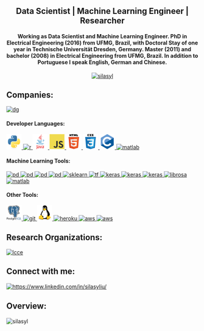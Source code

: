 <h2 align="center">Data Scientist | Machine Learning Engineer | Researcher</h2>

<h4 align="center">Working as Data Scientist and Machine Learning Engineer. PhD in Electrical Engineering (2016) from UFMG, Brazil, with Doctoral Stay of one year in Technische Universität Dresden, Germany. Master (2011) and bachelor (2008) in Electrical Engineering from UFMG, Brazil. In addition to Portuguese I speak English, German and Chinese.</h4>

<p align="center"> <a href="https://github.com/ryo-ma/github-profile-trophy"><img src="https://github-profile-trophy.vercel.app/?username=silasyl&theme=darkhub&rank=SECRET,SSS,SS,S,AAA,AA,A" alt="silasyl"/></a> </p>

<h2 align="left">Companies:</h2>
<p align="left"><a href='https://dg.energy/'target="_blank"><img src='https://i.postimg.cc/W3LsmmjS/digital-grid.png' border='0' alt='dg' width="200" height="70"/></a> 

<h4 align="left">Developer Languages:</h4>
<a href="https://www.python.org" target="_blank"> <img src="https://raw.githubusercontent.com/devicons/devicon/master/icons/python/python-original.svg" alt="python" width="40" height="40"/> </a>
<a href="https://www.r-project.org/" target="_blank"> <img src="https://www.r-project.org/logo/Rlogo.svg" alt="r" width="40" height="40"/> </a>
<a href="https://www.java.com/" target="_blank"> <img src="https://raw.githubusercontent.com/devicons/devicon/master/icons/java/java-original-wordmark.svg" alt="java" width="40" height="40"/> </a>
<a href="https://developer.mozilla.org/en-US/docs/Web/JavaScript" target="_blank"> <img src="https://raw.githubusercontent.com/devicons/devicon/master/icons/javascript/javascript-original.svg" alt="javascript" width="40" height="40"/> </a>
<a href="https://www.w3.org/standards/webdesign/htmlcss.html" target="_blank"> <img src="https://raw.githubusercontent.com/devicons/devicon/master/icons/html5/html5-original-wordmark.svg" alt="html5" width="40" height="40"/> </a>
<a href="https://www.w3.org/standards/webdesign/htmlcss.html" target="_blank"> <img src="https://raw.githubusercontent.com/devicons/devicon/master/icons/css3/css3-original-wordmark.svg" alt="css3" width="40" height="40"/> </a>
<a href="https://www.iso.org/standard/74528.html" target="_blank"> <img src="https://raw.githubusercontent.com/devicons/devicon/master/icons/c/c-original.svg" alt="c" width="40" height="40"/> </a>
<a href="https://www.mathworks.com/" target="_blank"> <img src="https://upload.wikimedia.org/wikipedia/commons/2/21/Matlab_Logo.png" alt="matlab" width="40" height="40"/> </a>

<h4 align="left">Machine Learning Tools:</h4>
<a href="https://pandas.pydata.org/" target="_blank"> <img src="https://upload.wikimedia.org/wikipedia/commons/2/22/Pandas_mark.svg" alt="pd" width="40" height="40"/> </a>
<a href="https://numpy.org/" target="_blank"> <img src="https://numpy.org/images/logo.svg" alt="pd" width="40" height="40"/> </a>
<a href="https://matplotlib.org/" target="_blank"> <img src="https://upload.wikimedia.org/wikipedia/commons/8/84/Matplotlib_icon.svg" alt="pd" width="40" height="40"/> </a>
<a href="https://seaborn.pydata.org/" target="_blank"> <img src="https://seaborn.pydata.org/_images/logo-mark-lightbg.svg" alt="pd" width="40" height="40"/> </a>
<a href="https://scikit-learn.org/" target="_blank"> <img src="https://upload.wikimedia.org/wikipedia/commons/0/05/Scikit_learn_logo_small.svg" alt="sklearn" width="40" height="40"/> </a>
<a href="https://www.tensorflow.org/" target="_blank"> <img src="https://www.vectorlogo.zone/logos/tensorflow/tensorflow-icon.svg" alt="tf" width="40" height="40"/> </a>
<a href="https://keras.io/" target="_blank"> <img src="https://upload.wikimedia.org/wikipedia/commons/a/ae/Keras_logo.svg" alt="keras" width="40" height="40"/> </a>
<a href="https://pytorch.org/" target="_blank"> <img src="https://www.vectorlogo.zone/logos/pytorch/pytorch-icon.svg" alt="keras" width="40" height="40"/> </a>
<a href="https://opencv.org/" target="_blank"> <img src="https://www.vectorlogo.zone/logos/opencv/opencv-icon.svg" alt="keras" width="40" height="40"/> </a>
<a href="https://librosa.org/" target="_blank"> <img src="https://avatars.githubusercontent.com/u/18124827" alt="librosa" width="40" height="40"/> </a>
<a href="https://jupyter.org/" target="_blank"> <img src="https://upload.wikimedia.org/wikipedia/commons/3/38/Jupyter_logo.svg" alt="matlab" width="40" height="40"/> </a>

<h4 align="left">Other Tools:</h4>
<a href="https://www.postgresql.org" target="_blank"> <img src="https://raw.githubusercontent.com/devicons/devicon/master/icons/postgresql/postgresql-original-wordmark.svg" alt="postgresql" width="40" height="40"/> </a>
<a href="https://git-scm.com/" target="_blank"> <img src="https://www.vectorlogo.zone/logos/git-scm/git-scm-icon.svg" alt="git" width="40" height="40"/> </a>
<a href="https://www.linux.org/" target="_blank"> <img src="https://raw.githubusercontent.com/devicons/devicon/master/icons/linux/linux-original.svg" alt="linux" width="40" height="40"/> </a>
<a href="https://heroku.com" target="_blank"> <img src="https://www.vectorlogo.zone/logos/heroku/heroku-icon.svg" alt="heroku" width="40" height="40"/> </a>
<a href="https://aws.amazon.com/" target="_blank"> <img src="https://upload.wikimedia.org/wikipedia/commons/9/93/Amazon_Web_Services_Logo.svg" alt="aws" width="40" height="40"/> </a>
<a href="https://spark.apache.org/docs/latest/api/python/" target="_blank"> <img src="https://upload.wikimedia.org/wikipedia/commons/f/f3/Apache_Spark_logo.svg" alt="aws" width="40" height="40"/> </a>

</p>

<h2 align="left">Research Organizations:</h2>
<p align="left"><a href='https://www.ppgee.ufmg.br/index.php'target="_blank"><img src='https://i.postimg.cc/FHbX2TdL/lcc3.png' border='0' alt='lcce' width="150" height="100"/></a>

</p>

<h2 align="left">Connect with me:</h2>
<p align="left">
<a href="https://www.linkedin.com/in/silasyliu/" target="blank"><img align="center" src="https://raw.githubusercontent.com/rahuldkjain/github-profile-readme-generator/master/src/images/icons/Social/linked-in-alt.svg" alt="https://www.linkedin.com/in/silasyliu/" height="30" width="40" /></a>
</p>

<!-- <p><img align="left" src="https://github-readme-stats.vercel.app/api/top-langs?username=silasyl&show_icons=true&locale=en&layout=compact" alt="silasyl" /></p> -->

<!-- <p>&nbsp;<img align="center" src="https://github-readme-stats.vercel.app/api?username=silasyl&show_icons=true&locale=en" alt="silasyl" /></p> -->

<h2 align="left">Overview:</h2>
<p><img align="center" src="https://github-readme-streak-stats.herokuapp.com/?user=silasyl&" alt="silasyl" /></p>
